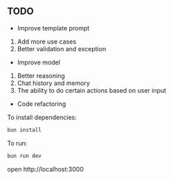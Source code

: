## TODO

- Improve template prompt

1. Add more use cases
2. Better validation and exception

- Improve model

1. Better reasoning
2. Chat history and memory
3. The ability to do certain actions based on user input

- Code refactoring

To install dependencies:

```sh
bun install
```

To run:

```sh
bun run dev
```

open http://localhost:3000
